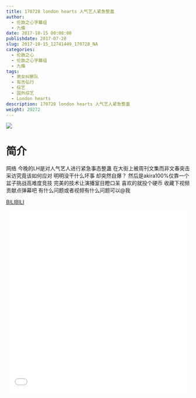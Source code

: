 ```yaml
---
title: 170728 london hearts 人气艺人紧急整蛊
author: 
  - 伦敦之心字幕组
  - 九條
date: 2017-10-15 00:00:00
publishdate: 2017-07-28
slug: 2017-10-15_12741449_170728_NA
categories: 
  - 伦敦之心
  - 伦敦之心字幕组
  - 九條
tags: 
  - 男女纠察队
  - 有吉弘行
  - 综艺
  - 国外综艺
  - London hearts
description: 170728 london hearts 人气艺人紧急整蛊
weight: 29272
---
```


![](https://i.imgur.com/xBDJhAG.jpg)

# 简介  
网络
今晚的LH是对人气艺人进行紧急事态整蛊 在大街上被周刊文集而非文春突击采访究竟该如何应对 明明没干什么坏事 却突然自爆？ 然后是akira100%仅靠一个盆子挑战高难度竞技 完美的技术让演播室目瞪口呆 喜欢的就投个硬币 收藏下视频 贡献点弹幕吧 有什么问题或者视频有什么问题可以@我

  [BILIBILI](https://www.bilibili.com/video/av12741449/)


  <iframe src="//www.bilibili.com/html/html5player.html?cid=20949560&aid=12741449" width="100%" height="500" frameborder="0" allowfullscreen="allowfullscreen"></iframe>
